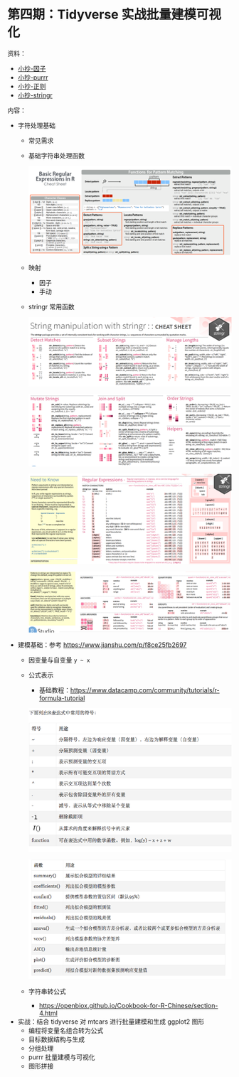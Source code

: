 # 第四期：Tidyverse 实战批量建模可视化

资料：

- [小抄-因子](factors.pdf)
- [小抄-purrr](purrr.pdf)
- [小抄-正则](regex.pdf)
- [小抄-stringr](strings.pdf)

内容：

- 字符处理基础
    - 常见需求

    - 基础字符串处理函数

        ![image-20200610132646936](%E7%AC%AC%E5%9B%9B%E6%9C%9F.assets/image-20200610132646936.png)

    - 映射

        - 因子
        - 手动

    - stringr 常用函数

        ![image-20200610132827652](%E7%AC%AC%E5%9B%9B%E6%9C%9F.assets/image-20200610132827652.png)

        ![image-20200610132846150](%E7%AC%AC%E5%9B%9B%E6%9C%9F.assets/image-20200610132846150.png)

        ![image-20200610132906420](%E7%AC%AC%E5%9B%9B%E6%9C%9F.assets/image-20200610132906420.png)

        ![image-20200610132919933](%E7%AC%AC%E5%9B%9B%E6%9C%9F.assets/image-20200610132919933.png)
- 建模基础：参考 https://www.jianshu.com/p/f8ce25fb2697
    - 因变量与自变量 `y ~ x`
    
    - 公式表示
    
        - 基础教程：https://www.datacamp.com/community/tutorials/r-formula-tutorial
    
        ![image-20200610144029528](%E7%AC%AC%E5%9B%9B%E6%9C%9F.assets/image-20200610144029528.png)
    
        ![image-20200610144102454](%E7%AC%AC%E5%9B%9B%E6%9C%9F.assets/image-20200610144102454.png)
    
    - 字符串转公式
    
        - https://openbiox.github.io/Cookbook-for-R-Chinese/section-4.html
- 实战：结合 tidyverse 对 mtcars 进行批量建模和生成 ggplot2 图形
    - 编程将变量名组合转为公式
    - 目标数据结构与生成
    - 分组处理
    - purrr 批量建模与可视化
    - 图形拼接
